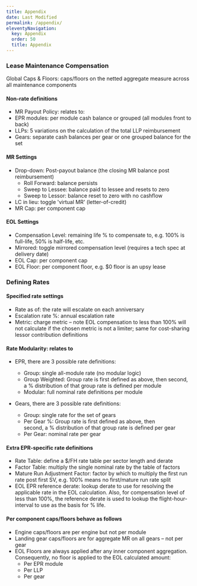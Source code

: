 ```yaml
---
title: Appendix
date: Last Modified 
permalink: /appendix/
eleventyNavigation:
  key: Appendix 
  order: 50
  title: Appendix
---
```


### Lease Maintenance Compensation

Global Caps & Floors: caps/floors on the netted aggregate measure across all maintenance components

#### Non-rate definitions

* MR Payout Policy: relates to:
* EPR modules: per module cash balance or grouped (all modules front to back)
* LLPs: 5 variations on the calculation of the total LLP reimbursement
* Gears: separate cash balances per gear or one grouped balance for the set

#### MR Settings

* Drop-down: Post-payout balance (the closing MR balance post reimbursement)
  * Roll Forward: balance persists
  * Sweep to Lessee: balance paid to lessee and resets to zero
  * Sweep to Lessor: balance reset to zero with no cashflow
* LC in lieu: toggle 'virtual MR' (letter-of-credit)
* MR Cap: per component cap

#### EOL Settings

* Compensation Level: remaining life % to compensate to, e.g. 100% is full-life, 50% is half-life, etc.
* Mirrored: toggle mirrored compensation level (requires a tech spec at delivery date)
* EOL Cap: per component cap
* EOL Floor: per component floor, e.g. $0 floor is an upsy lease

### Defining Rates

#### Specified rate settings

* Rate as of: the rate will escalate on each anniversary
* Escalation rate %: annual escalation rate
* Metric: charge metric – note EOL compensation to less than 100% will not calculate if the chosen metric is not a limiter; same for cost-sharing lessor contribution definitions

#### Rate Modularity: relates to

* EPR, there are 3 possible rate definitions:
  * Group: single all-module rate (no modular logic)
  * Group Weighted: Group rate is first defined as above, then second, a % distribution of that group rate is defined per module
  * Modular: full nominal rate definitions per module

* Gears, there are 3 possible rate definitions:
  * Group: single rate for the set of gears
  * Per Gear %: Group rate is first defined as above, then second, a % distribution of that group rate is defined per gear
  * Per Gear: nominal rate per gear

#### Extra EPR-specific rate definitions

* Rate Table: define a $/FH rate table per sector length and derate
* Factor Table: multiply the single nominal rate by the table of factors
* Mature Run Adjustment Factor: factor by which to multiply the first run rate post first SV, e.g. 100% means no first/mature run rate split
* EOL EPR reference derate: lookup derate to use for resolving the applicable rate in the EOL calculation. Also, for compensation level of less than 100%, the reference derate is used to lookup the flight-hour-interval to use as the basis for % life.

#### Per component caps/floors behave as follows

* Engine caps/floors are per engine but not per module
* Landing gear caps/floors are for aggregate MR on all gears – not per gear
* EOL Floors are always applied after any inner component aggregation. Consequently, no floor is applied to the EOL calculated amount:
  * Per EPR module
  * Per LLP
  * Per gear
